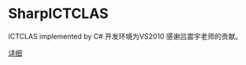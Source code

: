 SharpICTCLAS
============

ICTCLAS implemented by C#
开发环境为VS2010
感谢吕震宇老师的贡献。

[详细](http://blog.csdn.net/superhackerzhang/article/details/7540062)

